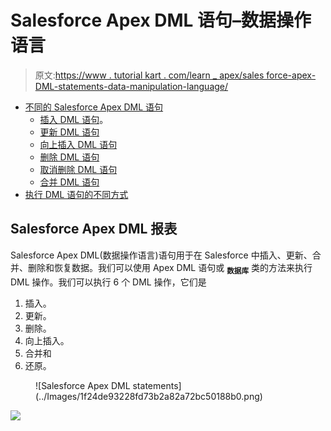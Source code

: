 # Salesforce Apex DML 语句–数据操作语言

> 原文:[https://www . tutorial kart . com/learn _ apex/sales force-apex-DML-statements-data-manipulation-language/](https://www.tutorialkart.com/learn_apex/salesforce-apex-dml-statements-data-manipulation-language/)

*   [不同的 Salesforce Apex DML 语句](#Salesforce-DML-operations)
    *   [插入 DML 语句](#Insert)。
    *   [更新 DML 语句](#update)
    *   [向上插入 DML 语句](#upsert)
    *   [删除 DML 语句](#delete)
    *   [取消删除 DML 语句](#undelete)
    *   [合并 DML 语句](#merge)
*   [执行 DML 语句的不同方式](#different-ways-to-perform-dml-statements)

## **Salesforce Apex DML 报表**

Salesforce Apex DML(数据操作语言)语句用于在 Salesforce 中插入、更新、合并、删除和恢复数据。我们可以使用 Apex DML 语句或 **<sub>数据库</sub>** 类的方法来执行 DML 操作。我们可以执行 6 个 DML 操作，它们是

1.  插入。
2.  更新。
3.  删除。
4.  向上插入。
5.  合并和
6.  还原。

<figure class="aligncenter">![Salesforce Apex DML statements](../Images/1f24de93228fd73b2a82a72bc50188b0.png)</figure>

[![](../Images/925da31b32d6bc3827932f6c8afb11bb.png)](https://www.tutorialkart.com/)